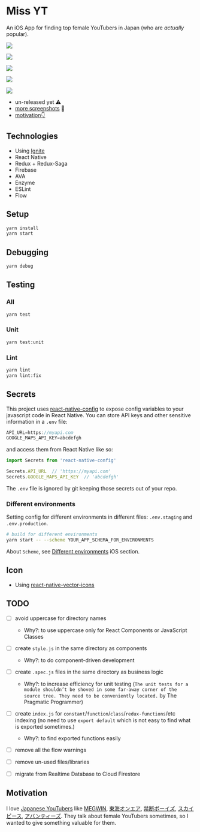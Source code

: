 
# Miss YT

An iOS App for finding top female YouTubers in Japan (who are _actually_ popular).

![](/screenshots/1.png)

![](/screenshots/2.png)

![](/screenshots/3.png)

![](/screenshots/4.png)

![](/screenshots/5.png)

- un-released yet ⚠️
- [more screenshots](https://github.com/okmttdhr/YoutuVote/tree/master/screenshots) 📸
- [motivation👇](↓)

## Technologies

- Using [Ignite](https://github.com/infinitered/ignite)
- React Native
- Redux + Redux-Saga
- Firebase
- AVA
- Enzyme
- ESLint
- Flow

## Setup

```sh
yarn install
yarn start
```

## Debugging

```sh
yarn debug
```

## Testing

### All

```sh
yarn test
```

### Unit

```sh
yarn test:unit
```

### Lint

```sh
yarn lint
yarn lint:fix
```

## Secrets

This project uses [react-native-config](https://github.com/luggit/react-native-config) to expose config variables to your javascript code in React Native. You can store API keys
and other sensitive information in a `.env` file:

```JavaScript
API_URL=https://myapi.com
GOOGLE_MAPS_API_KEY=abcdefgh
```

and access them from React Native like so:

```JavaScript
import Secrets from 'react-native-config'

Secrets.API_URL  // 'https://myapi.com'
Secrets.GOOGLE_MAPS_API_KEY  // 'abcdefgh'
```

The `.env` file is ignored by git keeping those secrets out of your repo.

### Different environments

Setting config for different environments in different files: `.env.staging` and `.env.production`.

```sh
# build for different environments
yarn start -- --scheme YOUR_APP_SCHEMA_FOR_ENVIRONMENTS
```

About `Scheme`, see [Different environments](https://github.com/luggit/react-native-config#different-environments) iOS section.

## Icon

- Using [react-native-vector-icons](https://github.com/oblador/react-native-vector-icons)

## TODO

- [ ] avoid uppercase for directory names
  - Why?: to use uppercase only for React Components or JavaScript Classes
- [ ] create `style.js` in the same directory as components
  - Why?: to do component-driven development
- [ ] create `.spec.js` files in the same directory as business logic
  - Why?: to increase efficiency for unit testing (`The unit tests for a module shouldn’t be shoved in some far-away corner of the source tree. They need to be conveniently located.` by The Pragmatic Programmer)
- [ ] create `index.js` for `constant`/`function`/`class`/`redux-functions`/etc indexing (no need to use `export default` which is not easy to find what is exported sometimes.)
  - Why?: to find exported functions easily
- [ ] remove all the flow warnings
- [ ] remove un-used files/libraries
- [ ] migrate from Realtime Database to Cloud Firestore


## Motivation

I love [Japanese YouTubers](https://okmttdhr.github.io/youtubers-timeline-in-japan/) like [MEGWIN](https://www.youtube.com/user/megwin), [東海オンエア](https://www.youtube.com/user/TokaiOnAir), [禁断ボーイズ](https://www.youtube.com/channel/UCvtK7490fPF0TacbsvQ2H3g), [スカイピース](https://www.youtube.com/channel/UC8_wmm5DX9mb4jrLiw8ZYzw), [アバンティーズ](https://www.youtube.com/user/avntisdouga). They talk about female YouTubers sometimes, so I wanted to give something valuable for them.
